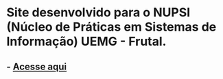 # Site desenvolvido para o NUPSI (Núcleo de Práticas em Sistemas de Informação) UEMG - Frutal. 
## - [Acesse aqui](https://nupsi.uemgfrutal.com.br/)
